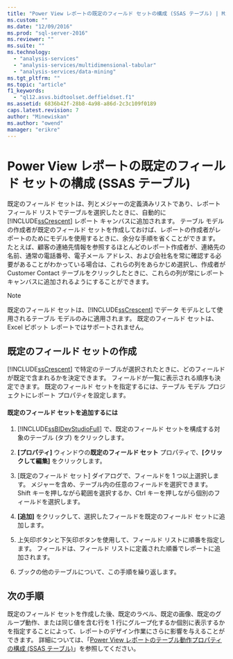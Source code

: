 ```yaml
---
title: "Power View レポートの既定のフィールド セットの構成 (SSAS テーブル) | Microsoft Docs"
ms.custom: ""
ms.date: "12/09/2016"
ms.prod: "sql-server-2016"
ms.reviewer: ""
ms.suite: ""
ms.technology: 
  - "analysis-services"
  - "analysis-services/multidimensional-tabular"
  - "analysis-services/data-mining"
ms.tgt_pltfrm: ""
ms.topic: "article"
f1_keywords: 
  - "ql12.asvs.bidtoolset.deffieldset.f1"
ms.assetid: 6836b42f-28b8-4a98-a86d-2c3c109f0189
caps.latest.revision: 7
author: "Minewiskan"
ms.author: "owend"
manager: "erikre"
---
```

# Power View レポートの既定のフィールド セットの構成 (SSAS テーブル)
  既定のフィールド セットは、列とメジャーの定義済みリストであり、レポート フィールド リストでテーブルを選択したときに、自動的に [!INCLUDE[ssCrescent](../../includes/sscrescent-md.md)] レポート キャンバスに追加されます。 テーブル モデルの作成者が既定のフィールド セットを作成しておけば、レポートの作成者がレポートのためにモデルを使用するときに、余分な手順を省くことができます。 たとえば、顧客の連絡先情報を参照するほとんどのレポート作成者が、連絡先の名前、通常の電話番号、電子メール アドレス、および会社名を常に確認する必要があることがわかっている場合は、これらの列をあらかじめ選択し、作成者が Customer Contact テーブルをクリックしたときに、これらの列が常にレポート キャンバスに追加されるようにすることができます。  
  
> [!NOTE]  
>  既定のフィールド セットは、[!INCLUDE[ssCrescent](../../includes/sscrescent-md.md)] でデータ モデルとして使用されるテーブル モデルのみに適用されます。 既定のフィールド セットは、Excel ピボット レポートではサポートされません。  
  
## 既定のフィールド セットの作成  
 [!INCLUDE[ssCrescent](../../includes/sscrescent-md.md)] で特定のテーブルが選択されたときに、どのフィールドが既定で含まれるかを決定できます。 フィールドが一覧に表示される順序も決定できます。 既定のフィールド セットを指定するには、テーブル モデル プロジェクトにレポート プロパティを設定します。  
  
#### 既定のフィールド セットを追加するには  
  
1.  [!INCLUDE[ssBIDevStudioFull](../../includes/ssbidevstudiofull-md.md)] で、既定のフィールド セットを構成する対象のテーブル (タブ) をクリックします。  
  
2.  **[プロパティ]** ウィンドウの**既定のフィールド セット** プロパティで、**[クリックして編集]** をクリックします。  
  
3.  [既定のフィールド セット] ダイアログで、フィールドを 1 つ以上選択します。 メジャーを含め、テーブル内の任意のフィールドを選択できます。 Shift キーを押しながら範囲を選択するか、Ctrl キーを押しながら個別のフィールドを選択します。  
  
4.  **[追加]** をクリックして、選択したフィールドを既定のフィールド セットに追加します。  
  
5.  上矢印ボタンと下矢印ボタンを使用して、フィールド リストに順番を指定します。 フィールドは、フィールド リストに定義された順番でレポートに追加されます。  
  
6.  ブックの他のテーブルについて、この手順を繰り返します。  
  
## 次の手順  
 既定のフィールド セットを作成した後、既定のラベル、既定の画像、既定のグループ動作、または同じ値を含む行を 1 行にグループ化するか個別に表示するかを指定することによって、レポートのデザイン作業にさらに影響を与えることができます。 詳細については、「[Power View レポートのテーブル動作プロパティの構成 (SSAS テーブル)](../../analysis-services/tabular-models/configure-table-behavior-properties-for-power-view-reports-ssas-tabular.md)」を参照してください。  
  
  